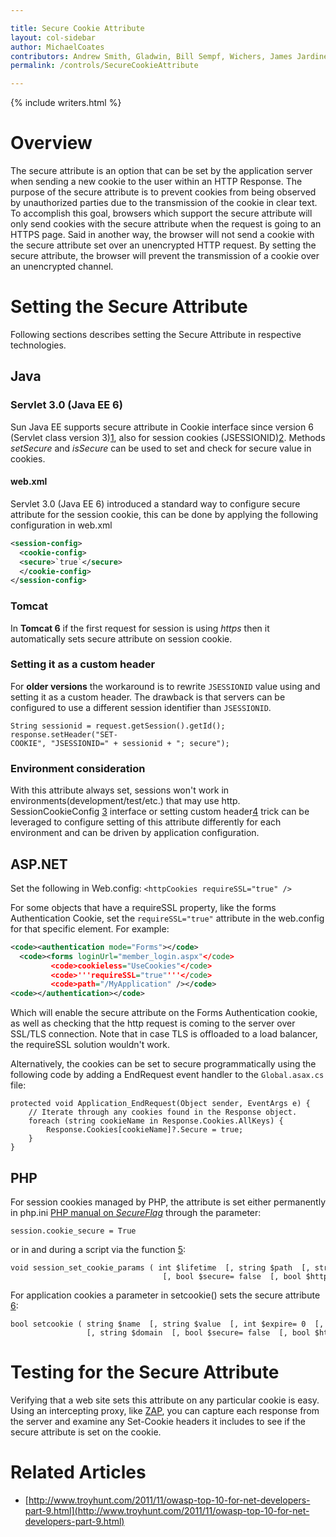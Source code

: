 ```yaml
---

title: Secure Cookie Attribute
layout: col-sidebar
author: MichaelCoates
contributors: Andrew Smith, Gladwin, Bill Sempf, Wichers, James Jardine, Zerosum0x0, Paco, Dan Wallis, Nawwar, kingthorin, Grant Ongers
permalink: /controls/SecureCookieAttribute

---
```


{% include writers.html %}

# Overview

The secure attribute is an option that can be set by the application server
when sending a new cookie to the user within an HTTP Response. The
purpose of the secure attribute is to prevent cookies from being observed by
unauthorized parties due to the transmission of the cookie in clear
text.
To accomplish this goal, browsers which support the secure attribute will
only send cookies with the secure attribute when the request is going to an
HTTPS page. Said in another way, the browser will not send a cookie with
the secure attribute set over an unencrypted HTTP request.
By setting the secure attribute, the browser will prevent the transmission of
a cookie over an unencrypted channel.

# Setting the Secure Attribute

Following sections describes setting the Secure Attribute in respective
technologies.

## Java

### Servlet 3.0 (Java EE 6)

Sun Java EE supports secure attribute in Cookie interface since version 6
(Servlet class version
3)[1](http://java.sun.com/javaee/6/docs/api/javax/servlet/http/Cookie.html#setSecure%28boolean%29),
also for session cookies
(JSESSIONID)[2](http://java.sun.com/javaee/6/docs/api/javax/servlet/SessionCookieConfig.html#setSecure%28boolean%29).
Methods *setSecure* and *isSecure* can be used to set and check for
secure value in cookies.

#### web.xml

Servlet 3.0 (Java EE 6) introduced a standard way to configure secure
attribute for the session cookie, this can be done by applying the
following configuration in web.xml

```xml
<session-config>
  <cookie-config>
  <secure>`true`</secure>
  </cookie-config>
</session-config>
```

### Tomcat

In **Tomcat 6** if the first request for session is using *https* then
it automatically sets secure attribute on session cookie.

### Setting it as a custom header

For **older versions** the workaround is to rewrite `JSESSIONID` value
using and setting it as a custom header. The drawback is that servers
can be configured to use a different session identifier than `JSESSIONID`.

`String sessionid = request.getSession().getId();`
`response.setHeader("SET-COOKIE", "JSESSIONID=" + sessionid + "; secure");`

### Environment consideration

With this attribute always set, sessions won't work in
environments(development/test/etc.) that may use http.
SessionCookieConfig
[3](http://java.sun.com/javaee/6/docs/api/javax/servlet/SessionCookieConfig.html#setSecure%28boolean%29)
interface or setting custom
header[4](https://www.owasp.org/index.php/SecureFlag#Setting_it_as_a_custom_header)
trick can be leveraged to configure setting of this attribute differently for
each environment and can be driven by application configuration.

## ASP.NET

Set the following in Web.config: `<httpCookies requireSSL="true" />`

For some objects that have a requireSSL property, like the forms
Authentication Cookie, set the `requireSSL="true"` attribute in the web.config
for that specific element. For example: 

```xml
<code><authentication mode="Forms"></code>
  <code><forms loginUrl="member_login.aspx"</code>
         <code>cookieless="UseCookies"</code>
         <code>'''requireSSL="true"'''</code>
         <code>path="/MyApplication" /></code>
<code></authentication></code>  
```

Which will enable the secure attribute on the Forms Authentication cookie, as well as checking that the http request is coming to the server over SSL/TLS connection. Note that in case TLS is offloaded to a load balancer, the requireSSL solution wouldn't work.
 
Alternatively, the cookies can be set to secure programmatically using the following code by adding a EndRequest event handler to the `Global.asax.cs` file:

```
protected void Application_EndRequest(Object sender, EventArgs e) {
    // Iterate through any cookies found in the Response object.
    foreach (string cookieName in Response.Cookies.AllKeys) {
        Response.Cookies[cookieName]?.Secure = true;
    }
} 
```

## PHP

For session cookies managed by PHP, the attribute is set either permanently
in php.ini [PHP manual on
*SecureFlag*](http://php.net/manual/en/session.configuration.php#ini.session.cookie-secure)
through the parameter:

`session.cookie_secure = True`

or in and during a script via the function
[5](http://pl.php.net/manual/en/function.session-set-cookie-params.php):

```
void session_set_cookie_params ( int $lifetime  [, string $path  [, string $domain  
                                  [, bool $secure= false  [, bool $httponly= false  ]]]] )
```

For application cookies a parameter in setcookie() sets the secure attribute
[6](http://pl.php.net/setcookie):

```
bool setcookie ( string $name  [, string $value  [, int $expire= 0  [, string $path  
                 [, string $domain  [, bool $secure= false  [, bool $httponly= false  ]]]]]] )
```

# Testing for the Secure Attribute

Verifying that a web site sets this attribute on any particular cookie is
easy. Using an intercepting proxy, like [ZAP](https://www.zaproxy.org), you can
capture each response from the server and examine any Set-Cookie headers
it includes to see if the secure attribute is set on the cookie.

# Related Articles

- [http://www.troyhunt.com/2011/11/owasp-top-10-for-net-developers-part-9.html](http://www.troyhunt.com/2011/11/owasp-top-10-for-net-developers-part-9.html)

